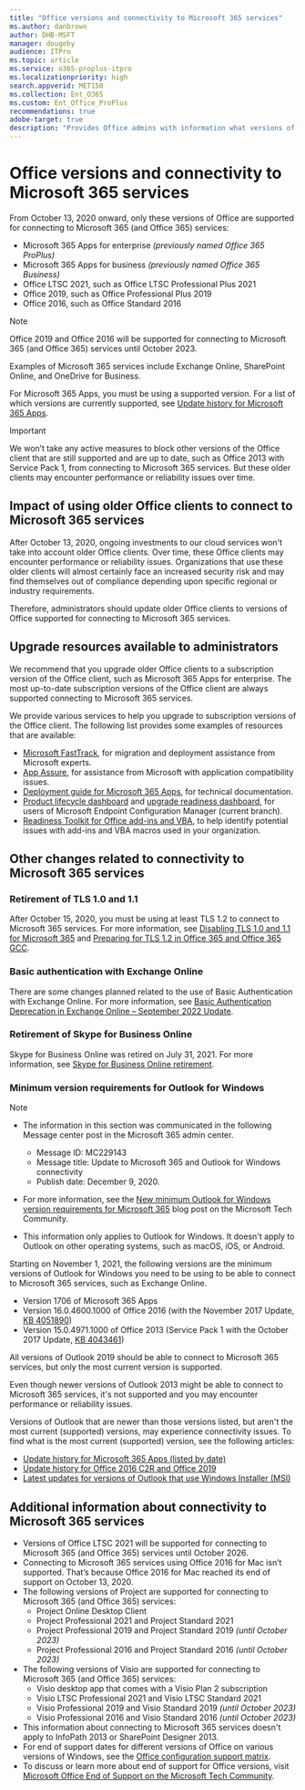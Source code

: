 ```yaml
---
title: "Office versions and connectivity to Microsoft 365 services"
ms.author: danbrown
author: DHB-MSFT
manager: dougeby
audience: ITPro
ms.topic: article
ms.service: o365-proplus-itpro
ms.localizationpriority: high
search.appverid: MET150
ms.collection: Ent_O365
ms.custom: Ent_Office_ProPlus
recommendations: true
adobe-target: true
description: "Provides Office admins with information what versions of Office are supported for connecting to Microsoft 365 (and Office 365) services and the implications of using older Office clients."
---
```


# Office versions and connectivity to Microsoft 365 services

From October 13, 2020 onward, only these versions of Office are supported for connecting to Microsoft 365 (and Office 365) services:

- Microsoft 365 Apps for enterprise *(previously named Office 365 ProPlus)*
- Microsoft 365 Apps for business *(previously named Office 365 Business)*
- Office LTSC 2021, such as Office LTSC Professional Plus 2021
- Office 2019, such as Office Professional Plus 2019
- Office 2016, such as Office Standard 2016

> [!NOTE]
> Office 2019 and Office 2016 will be supported for connecting to Microsoft 365 (and Office 365) services until October 2023.

Examples of Microsoft 365 services include Exchange Online, SharePoint Online, and OneDrive for Business.

For Microsoft 365 Apps, you must be using a supported version. For a list of which versions are currently supported, see [Update history for Microsoft 365 Apps](/officeupdates/update-history-microsoft365-apps-by-date).

> [!IMPORTANT]
> We won’t take any active measures to block other versions of the Office client that are still supported and are up to date, such as Office 2013 with Service Pack 1, from connecting to Microsoft 365 services. But these older clients may encounter performance or reliability issues over time.

## Impact of using older Office clients to connect to Microsoft 365 services

After October 13, 2020, ongoing investments to our cloud services won't take into account older Office clients. Over time, these Office clients may encounter performance or reliability issues. Organizations that use these older clients will almost certainly face an increased security risk and may find themselves out of compliance depending upon specific regional or industry requirements.

Therefore, administrators should update older Office clients to versions of Office supported for connecting to Microsoft 365 services.

## Upgrade resources available to administrators

We recommend that you upgrade older Office clients to a subscription version of the Office client, such as Microsoft 365 Apps for enterprise. The most up-to-date subscription versions of the Office client are always supported connecting to Microsoft 365 services.

We provide various services to help you upgrade to subscription versions of the Office client. The following list provides some examples of resources that are available:

- [Microsoft FastTrack](https://www.microsoft.com/fasttrack/microsoft-365/office-365?rtc=1), for migration and deployment assistance from Microsoft experts.
- [App Assure](https://www.microsoft.com/fasttrack/microsoft-365/app-assure?rtc=1), for assistance from Microsoft with application compatibility issues.
- [Deployment guide for Microsoft 365 Apps](../deployment-guide-microsoft-365-apps.md), for technical documentation.
- [Product lifecycle dashboard](/mem/configmgr/core/clients/manage/asset-intelligence/product-lifecycle-dashboard) and [upgrade readiness dashboard](/mem/configmgr/sum/deploy-use/office-365-dashboard#bkmk_o365_readiness), for users of Microsoft Endpoint Configuration Manager (current branch).
- [Readiness Toolkit for Office add-ins and VBA](../readiness-toolkit-application-compatibility-microsoft-365-apps.md), to help identify potential issues with add-ins and VBA macros used in your organization.

## Other changes related to connectivity to Microsoft 365 services

### Retirement of TLS 1.0 and 1.1

After October 15, 2020, you must be using at least TLS 1.2 to connect to Microsoft 365 services. For more information, see [Disabling TLS 1.0 and 1.1 for Microsoft 365](/microsoft-365/compliance/tls-1.0-and-1.1-deprecation-for-office-365) and [Preparing for TLS 1.2 in Office 365 and Office 365 GCC](/microsoft-365/compliance/prepare-tls-1.2-in-office-365).

### Basic authentication with Exchange Online

There are some changes planned related to the use of Basic Authentication with Exchange Online. For more information, see [Basic Authentication Deprecation in Exchange Online – September 2022 Update](https://techcommunity.microsoft.com/t5/exchange-team-blog/basic-authentication-deprecation-in-exchange-online-september/ba-p/3609437).

### Retirement of Skype for Business Online

Skype for Business Online was retired on July 31, 2021. For more information, see [Skype for Business Online retirement](/microsoftteams/skype-for-business-online-retirement).

### Minimum version requirements for Outlook for Windows

> [!NOTE]
> - The information in this section was communicated in the following Message center post in the Microsoft 365 admin center.
>   - Message ID: MC229143
>   - Message title: Update to Microsoft 365 and Outlook for Windows connectivity
>   - Publish date: December 9, 2020.
>
> - For more information, see the [New minimum Outlook for Windows version requirements for Microsoft 365](https://techcommunity.microsoft.com/t5/microsoft-365-blog/new-minimum-outlook-for-windows-version-requirements-for/ba-p/2684142) blog post on the Microsoft Tech Community.
>
> - This information only applies to Outlook for Windows. It doesn't apply to Outlook on other operating systems, such as macOS, iOS, or Android.

Starting on November 1, 2021, the following versions are the minimum versions of Outlook for Windows you need to be using to be able to connect to Microsoft 365 services, such as Exchange Online.

- Version 1706 of Microsoft 365 Apps
- Version 16.0.4600.1000 of Office 2016 (with the November 2017 Update, [KB 4051890](https://support.microsoft.com/topic/e61d9ede-8ba3-aa75-9887-15fb20f847c7))
- Version 15.0.4971.1000 of Office 2013 (Service Pack 1 with the October 2017 Update, [KB 4043461](https://support.microsoft.com/help/4043461))

All versions of Outlook 2019 should be able to connect to Microsoft 365 services, but only the most current version is supported.

Even though newer versions of Outlook 2013 might be able to connect to Microsoft 365 services, it's not supported and you may encounter performance or reliability issues.

Versions of Outlook that are newer than those versions listed, but aren't the most current (supported) versions, may experience connectivity issues. To find what is the most current (supported) version, see the following articles:
- [Update history for Microsoft 365 Apps (listed by date)](/officeupdates/update-history-microsoft365-apps-by-date)
- [Update history for Office 2016 C2R and Office 2019](/officeupdates/update-history-office-2019)
- [Latest updates for versions of Outlook that use Windows Installer (MSI)](/officeupdates/outlook-updates-msi)

## Additional information about connectivity to Microsoft 365 services  

- Versions of Office LTSC 2021 will be supported for connecting to Microsoft 365 (and Office 365) services until October 2026.
- Connecting to Microsoft 365 services using Office 2016 for Mac isn’t supported. That’s because Office 2016 for Mac reached its end of support on October 13, 2020.
- The following versions of Project are supported for connecting to Microsoft 365 (and Office 365) services:
  - Project Online Desktop Client
  - Project Professional 2021 and Project Standard 2021
  - Project Professional 2019 and Project Standard 2019 *(until October 2023)*
  - Project Professional 2016 and Project Standard 2016 *(until October 2023)*
- The following versions of Visio are supported for connecting to Microsoft 365 (and Office 365) services:
  - Visio desktop app that comes with a Visio Plan 2 subscription
  - Visio LTSC Professional 2021 and Visio LTSC Standard 2021
  - Visio Professional 2019 and Visio Standard 2019 *(until October 2023)*
  - Visio Professional 2016 and Visio Standard 2016 *(until October 2023)*
- This information about connecting to Microsoft 365 services doesn't apply to InfoPath 2013 or SharePoint Designer 2013.
- For end of support dates for different versions of Office on various versions of Windows, see the [Office configuration support matrix](https://query.prod.cms.rt.microsoft.com/cms/api/am/binary/RE2OqRI).
- To discuss or learn more about end of support for Office versions, visit [Microsoft Office End of Support on the Microsoft Tech Community](https://techcommunity.microsoft.com/t5/microsoft-office-end-of-support/ct-p/OfficeEOS).
